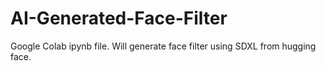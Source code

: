 # AI-Generated-Face-Filter
Google Colab ipynb file. Will generate face filter using SDXL from hugging face.
